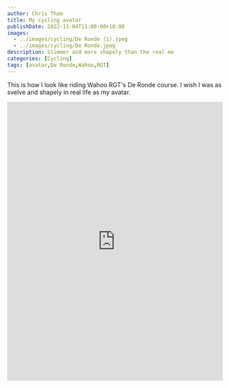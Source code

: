 ```yaml
---
author: Chris Tham
title: My cycling avatar
publishDate: 2022-11-04T11:00:00+10:00
images:
  - ../images/cycling/De Ronde (1).jpeg
  - ../images/cycling/De Ronde.jpeg
description: Slimmer and more shapely than the real me
categories: [Cycling]
tags: [avatar,De Ronde,Wahoo,RGT]
---
```


This is how I look like riding Wahoo RGT's De Ronde course. I wish I was as svelve and shapely in real life as my avatar.

<iframe src="https://www.facebook.com/plugins/post.php?href=https%3A%2F%2Fwww.facebook.com%2Fchris1.tham%2Fposts%2Fpfbid022FC6UcFNpywkRQbzNTWps7JjwsMdViiJDExxeC86RmP4WU5MpVBqeC8kW1ASa1xol&show_text=true&width=500" width="500" height="645" style="border:none;overflow:hidden" scrolling="no" frameborder="0" allowfullscreen="true" allow="autoplay; clipboard-write; encrypted-media; picture-in-picture; web-share"></iframe>
